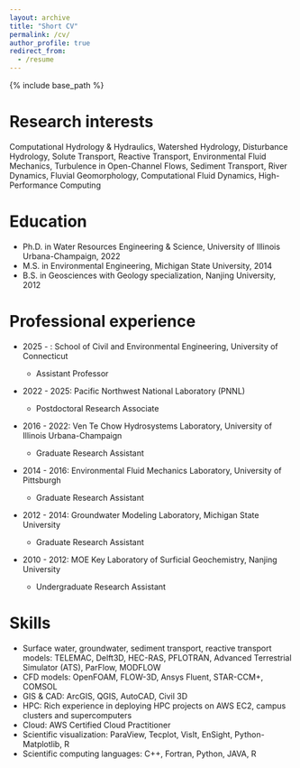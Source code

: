 ```yaml
---
layout: archive
title: "Short CV"
permalink: /cv/
author_profile: true
redirect_from:
  - /resume
---
```


{% include base_path %}


Research interests
======
Computational Hydrology & Hydraulics, Watershed Hydrology, Disturbance Hydrology, Solute Transport, Reactive Transport, Environmental Fluid Mechanics, Turbulence in Open-Channel Flows, Sediment Transport, River Dynamics, Fluvial Geomorphology, Computational Fluid Dynamics, High-Performance Computing

Education
======
* Ph.D. in Water Resources Engineering & Science, University of Illinois Urbana-Champaign, 2022
* M.S. in Environmental Engineering, Michigan State University, 2014
* B.S. in Geosciences with Geology specialization, Nanjing University, 2012

Professional experience
======
* 2025 - : School of Civil and Environmental Engineering, University of Connecticut
  * Assistant Professor

* 2022 - 2025: Pacific Northwest National Laboratory (PNNL)
  * Postdoctoral Research Associate
  
* 2016 - 2022: Ven Te Chow Hydrosystems Laboratory, University of Illinois Urbana-Champaign
  * Graduate Research Assistant

* 2014 - 2016: Environmental Fluid Mechanics Laboratory, University of Pittsburgh
  * Graduate Research Assistant
  
* 2012 - 2014: Groundwater Modeling Laboratory, Michigan State University
  * Graduate Research Assistant
  
* 2010 - 2012: MOE Key Laboratory of Surficial Geochemistry, Nanjing University
  * Undergraduate Research Assistant
  
Skills
======
* Surface water, groundwater, sediment transport, reactive transport models: TELEMAC, Delft3D, HEC-RAS, PFLOTRAN, Advanced Terrestrial Simulator (ATS), ParFlow, MODFLOW
* CFD models: OpenFOAM, FLOW-3D, Ansys Fluent, STAR-CCM+, COMSOL
* GIS & CAD: ArcGIS, QGIS, AutoCAD, Civil 3D
* HPC: Rich experience in deploying HPC projects on AWS EC2, campus clusters and supercomputers
* Cloud: AWS Certified Cloud Practitioner
* Scientific visualization: ParaView, Tecplot, VisIt, EnSight, Python-Matplotlib, R
* Scientific computing languages: C++, Fortran, Python, JAVA, R